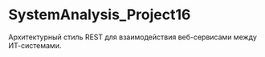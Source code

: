 # SystemAnalysis_Project16
Архитектурный стиль REST для взаимодействия веб-сервисами между ИТ-системами.
